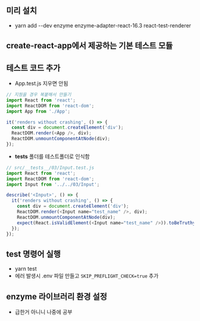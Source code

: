 ## 미리 설치
- yarn add --dev enzyme enzyme-adapter-react-16.3 react-test-renderer

## create-react-app에서 제공하는 기본 테스트 모듈

## 테스트 코드 추가
- App.test.js 지우면 안됨

```javascript
// 지웠을 경우 복붙해서 만들기
import React from 'react';
import ReactDOM from 'react-dom';
import App from './App';

it('renders without crashing', () => {
  const div = document.createElement('div');
  ReactDOM.render(<App />, div);
  ReactDOM.unmountComponentAtNode(div);
});
```

- __tests__ 폴더를 테스트폴더로 인식함

```javascript
// src/__tests__/03/Input.test.js
import React from 'react';
import ReactDOM from 'react-dom';
import Input from '../../03/Input';

describe('<Input>', () => {
  it('renders without crashing', () => {
    const div = document.createElement('div');
    ReactDOM.render(<Input name="test_name" />, div);
    ReactDOM.unmountComponentAtNode(div);
    expect(React.isValidElement(<Input name="test_name" />)).toBeTruthy();
  });
});
```

## test 명령어 실행
- yarn test
- 에러 발생시 .env 파일 만들고 ```SKIP_PREFLIGHT_CHECK=true``` 추가

## enzyme 라이브러리 환경 설정
- 급한거 아니니 나중에 공부

```javascript

```

```javascript

```

```javascript

```

```javascript

```

```javascript

```

```javascript

```
